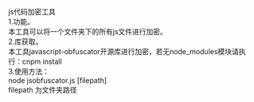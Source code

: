 js代码加密工具   
1.功能。  
	本工具可以将一个文件夹下的所有js文件进行加密。  
2.库获取。    
	本工具javascript-obfuscator开源库进行加密，若无node_modules模块请执行：cnpm install    	
3.使用方法：    
	node jsobfuscator.js [filepath]    
	filepath 为文件夹路径    
